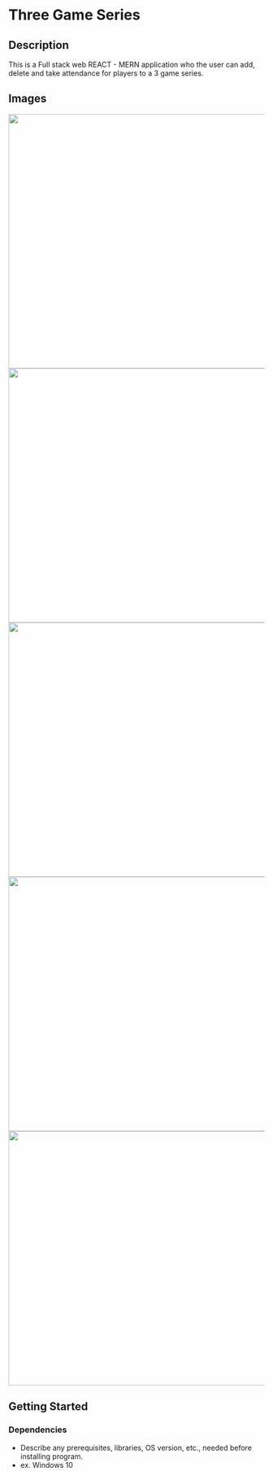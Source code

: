 # Three Game Series

## Description 

This is a Full stack web REACT - MERN application who the user can add, delete and take attendance for players to a 3 game series.

## Images 

<img src="https://www.kmazarakis.com/images/projects/three_game_series/1.PNG" width="1200" height="500">

<img src="https://www.kmazarakis.com/images/projects/three_game_series/2.PNG" width="1200" height="500">

<img src="https://www.kmazarakis.com/images/projects/three_game_series/3.PNG" width="1200" height="500">

<img src="https://www.kmazarakis.com/images/projects/three_game_series/4.PNG" width="1200" height="500">

<img src="https://www.kmazarakis.com/images/projects/three_game_series/5.PNG" width="1200" height="500">

## Getting Started

### Dependencies

* Describe any prerequisites, libraries, OS version, etc., needed before installing program.
* ex. Windows 10
